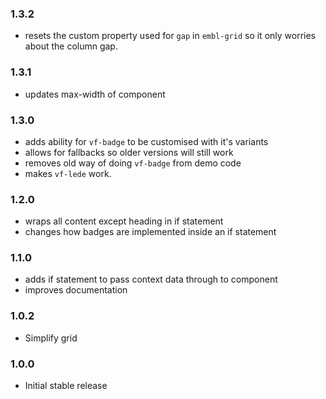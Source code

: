 ### 1.3.2

- resets the custom property used for `gap` in `embl-grid` so it only worries about the column gap.

### 1.3.1

- updates max-width of component

### 1.3.0

- adds ability for `vf-badge` to be customised with it's variants
- allows for fallbacks so older versions will still work
- removes old way of doing `vf-badge` from demo code
- makes `vf-lede` work.

### 1.2.0

- wraps all content except heading in if statement
- changes how badges are implemented inside an if statement

### 1.1.0

- adds if statement to pass context data through to component
- improves documentation

### 1.0.2

- Simplify grid

### 1.0.0

- Initial stable release
